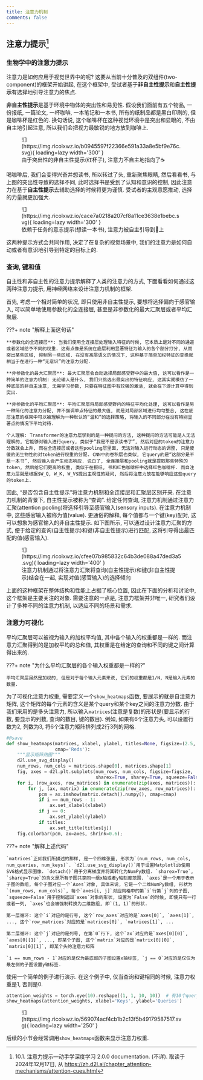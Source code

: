 ```yaml
---
title: 注意力机制
comments: false
---
```


## 注意力提示[^1]

### 生物学中的注意力提示

注意力是如何应用于视觉世界中的呢? 这要从当前十分普及的双组件(two-component)的框架开始讲起, 在这个框架中, 受试者基于**非自主性提示**和**自主性提示**有选择地引导注意力的焦点.

**非自主性提示**是基于环境中物体的突出性和易见性. 假设我们面前有五个物品, 一份报纸, 一篇论文, 一杯咖啡, 一本笔记和一本书, 所有的纸制品都是黑白印刷的, 但是咖啡杯是红色的. 换句话说, 这个咖啡杯在这种视觉环境中是突出和显眼的, 不由自主地引起注意, 所以我们会把视力最敏锐的地方放到咖啡上.

<figure markdown='1'>
  ![](https://img.ricolxwz.io/b0945597f22366e591a33a8e5bf9e76c.svg){ loading=lazy width='300' }
  <figcaption>由于突出性的非自主性提示(红杯子), 注意力不自主地指向了☕️</figcaption>
</figure>

喝咖啡后, 我们会变得兴奋并想读书, 所以转过了头, 重新聚焦眼睛, 然后看看书, 与上图的突出性导致的选择不同, 此时选择书是受到了认知和意识的控制, 因此注意力在基于**自主性提示**去辅助选择的时候将更为谨慎. 受试者的主观意愿推动, 选择的力量就更加强大.

<figure markdown='1'>
  ![](https://img.ricolxwz.io/cace7a0218a207cf8a11ce3638e1bebc.svg){ loading=lazy width='300' }
  <figcaption>依赖于任务的意志提示(想读一本书), 注意力被自主引导到📖上</figcaption>
</figure>

这两种提示方式会共同作用, 决定了在复杂的视觉场景中, 我们的注意力是如何自动或者有意识地引导到特定的目标上的.

### 查询, 键和值

自主性和非自主性的注意力提示解释了人类的注意力的方式, 下面看看如何通过这两种注意力提示, 用神经网络来设计注意力机制的框架.

首先, 考虑一个相对简单的状况, 即只使用非自主性提示, 要想将选择偏向于感官输入, 可以简单地使用参数化的全连接层, 甚至是非参数化的最大汇聚层或者平均汇聚层.

???+ note "解释上面这句话"

    **参数化的全连接层**: 当我们使用全连接层处理输入特征的时候, 它本质上是对不同的通道或者区域给予不同的权重. 这有点像是系统在底层利用显著特征为输入的各个部分打分, 从而突出某些区域, 抑制另一些区域. 在没有高层语义的情况下, 这种基于简单加权特征的变换就相当于在进行一种“无意识”的注意力分配.

    **非参数化的最大汇聚层**: 最大汇聚层会自动选择局部感受野中的最大值, 这可以看作是一种简单的注意力机制: 无论输入是什么, 我们只挑选出最突出的特征响应, 这其实就模仿了一种底层的非自主注意, 无需学习参数, 只要在特征图中有较强的激活, 就会在下游计算中得到突出.

    **非参数化的平均汇聚层**: 平均汇聚层将局部感受野内的特征平均化处理, 这可以看作是另一种简化的注意力分配, 并不强调单点特征的最大值, 而是对局部区域进行均匀整合, 这在底层注意的框架中可以被理解为一种默认的“温和”的选择策略, 将输入的不同部分在没有特别显著点的情况下平均对待.

    个人理解: Transformer的注意力层学到的是一种提问的方法, 这种提问的方法可能是人无法理解的, 它能够对输入进行query, 类似于“我是不是该读书了”, 然后对应的token的注意力分数就会上升, 而在全连接层或者这些pooling层里面, 无法对输入进行动态的调整, 只是傻傻的无生物性的对token进行权重的分配. CNN中的卷积层也类似, 它query的是“这部分是不是一本书”, 然后输入会产生动态响应. 说白了, 全连接层和pooling就是提取那些特殊的token, 然后给它们更高的权重, 类似于在报纸, 书和红色咖啡杯中选择红色咖啡杯. 而自注意力层就是根据$W_Q, W_K, W_V$提出主观性的疑问, 然后将注意力放在能够响应这些query的token上.

因此, “是否包含自主性提示”将注意力机制和全连接层和汇聚层区别开来. 在注意力机制的背景下, 自主性提示被称为“查询”. 给定任何查询, 注意力机制通过注意力汇聚(attention pooling)将选择引导至感官输入(sensory inputs). 在注意力机制中, 这些感官输入被称为值(value). 更通俗的解释, 每个值都与一个键(key)配对, 这可以想象为感官输入的非自主性提示. 如下图所示, 可以通过设计注意力汇聚的方式, 便于给定的查询(自主性提示)和键(非自主性提示)进行匹配, 这将引导得出最匹配的值(感官输入).

<figure markdown='1'>
![](https://img.ricolxwz.io/cfee07b985832c64b3de088a47ded3a5.svg){ loading=lazy width='400' }
<figcaption>注意力机制通过将注意力汇聚将查询(自主性提示)和键(非自主性提示)结合在一起, 实现对值(感官输入)的选择倾向</figcaption>
</figure>

上面的这种框架在整体结构和性能上占据了核心位置, 因此在下面的分析和讨论中, 这个框架是主要关注的对象. 需要注意的一点是, 注意力框架并非唯一, 研究者们设计了多种不同的注意力机制, 以适应不同的场景和需求. 

### 注意力可视化

平均汇聚层可以被视为输入的加权平均值, 其中各个输入的权重都是一样的. 而注意力汇聚得到的是加权平均的总和值, 其权重是在给定的查询和不同的键之间计算得出来的.

???+ note "为什么平均汇聚层的各个输入权重都是一样的?"

    平均汇聚层虽然是加权的, 但是对于每个输入元素来说, 它们的权重都是1/N, N是输入元素的数量.

为了可视化注意力权重, 需要定义一个`show_heatmaps`函数, 要展示的就是自注意力矩阵, 这个矩阵的每个元素的含义是某个query和某个key之间的注意力分数. 由于我们采用的是多头注意力, 所以输入`matrices`(注意是复数)的形状是(要显示的行数, 要显示的列数, 查询的数目, 键的数目). 例如, 如果有6个注意力头, 可以设置行数为2, 列数为3, 将6个注意力矩阵排列成2行3列的网格.

```py
#@save
def show_heatmaps(matrices, xlabel, ylabel, titles=None, figsize=(2.5, 2.5),
                  cmap='Reds'):
    """显示矩阵热图"""
    d2l.use_svg_display()
    num_rows, num_cols = matrices.shape[0], matrices.shape[1]
    fig, axes = d2l.plt.subplots(num_rows, num_cols, figsize=figsize,
                                 sharex=True, sharey=True, squeeze=False)
    for i, (row_axes, row_matrices) in enumerate(zip(axes, matrices)):
        for j, (ax, matrix) in enumerate(zip(row_axes, row_matrices)):
            pcm = ax.imshow(matrix.detach().numpy(), cmap=cmap)
            if i == num_rows - 1:
                ax.set_xlabel(xlabel)
            if j == 0:
                ax.set_ylabel(ylabel)
            if titles:
                ax.set_title(titles[j])
    fig.colorbar(pcm, ax=axes, shrink=0.6);
```

???+ note "解释上述代码"

    `matrices`正如我们所描述的那样, 是一个四维张量, 形状为`(num_rows, num_cols, num_queries, num_keys)`. `d2l.use_svg_display()`用于设置Matplotlib使用SVG格式显示图像. `detach()`用于分离梯度并将其转化为NumPy数组. `sharex=True`, `sharey=True`的含义是所有子图共享同一组x轴或者y轴刻度范围. `axes`是一个用于表示子图的数组, 每个子图对应一个`Axes`对象, 具体来说, 它是一个二维NumPy数组, 形状为`(num_rows, num_cols)`, 每个`axes[i, j]`对应网格中的第`i`行第`j`列的子图, `squeeze=False`用于控制返回`axes`对象的形状, 设置为`False`的时候, 即使只有一行或者一列, `axes`也会被强制转换为二维数组, 即`(1, 1)`的形状.

    第一层循环: 这个`i`对应的是行号, 这个`row_axes`对应的是`axes[0]`, `axes[1]`, ..., 这个`row_matrices`对应的是`matrices[0]`, `matrices[1]`, ...

    第二层循环: 这个`j`对应的是列号, 在第`0`行下, 这个`ax`对应的是`axes[0][0]`, `axes[0][1]`, ..., 即某个子图, 这个`matrix`对应的是`matrix[0][0]`, `matrix[0][1]`, 即某个头的注意力矩阵 

    `i == num_rows - 1`对应的是仅为最底部的子图设置x轴标签, `j == 0`对应的是仅仅为最左侧的子图设置y轴标签.

使用一个简单的例子进行演示. 在这个例子中, 仅当查询和键相同的时候, 注意力权重是1, 否则是0.

```py
attention_weights = torch.eye(10).reshape((1, 1, 10, 10))  # 有10个query和10个key, 并且只有1个头
show_heatmaps(attention_weights, xlabel='Keys', ylabel='Queries')
```

<figure markdown='1'>
![](https://img.ricolxwz.io/569074acf4cb1b2c13f5b49179587517.svg){ loading=lazy width='250' }
</figure>

后续的小节会经常调用`show_heatmaps`函数来显示注意力权重.

[^1]: 10.1. 注意力提示—动手学深度学习 2.0.0 documentation. (不详). 取读于 2024年12月17日, 从 https://zh.d2l.ai/chapter_attention-mechanisms/attention-cues.html
